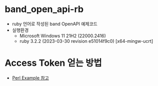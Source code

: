 # band_open_api-rb
- ruby 언어로 작성된 band OpenAPI 예제코드
- 실행환경
  - Microsoft Windows 11 21H2 (22000.2416)
  - ruby 3.2.2 (2023-03-30 revision e51014f9c0) [x64-mingw-ucrt]

# Access Token 얻는 방법
- [Perl Example 참고](https://github.com/heetakchoi/bandopenapi/blob/main/README.md)
